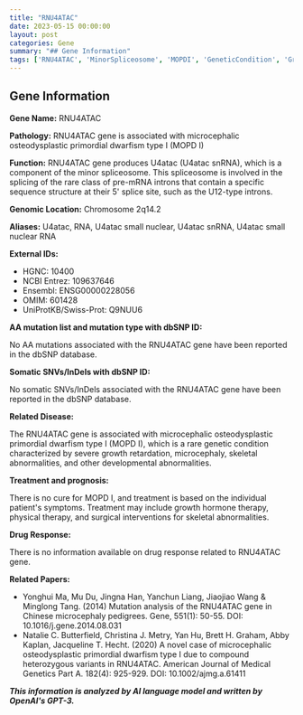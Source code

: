 ```yaml
---
title: "RNU4ATAC"
date: 2023-05-15 00:00:00
layout: post
categories: Gene
summary: "## Gene Information"
tags: ['RNU4ATAC', 'MinorSpliceosome', 'MOPDI', 'GeneticCondition', 'GrowthRetardation', 'SkeletalAbnormalities', 'MutationAnalysis', 'TreatmentOptions']
---
```


## Gene Information

**Gene Name:** RNU4ATAC

**Pathology:** RNU4ATAC gene is associated with microcephalic osteodysplastic primordial dwarfism type I (MOPD I)

**Function:** RNU4ATAC gene produces U4atac (U4atac snRNA), which is a component of the minor spliceosome. This spliceosome is involved in the splicing of the rare class of pre-mRNA introns that contain a specific sequence structure at their 5' splice site, such as the U12-type introns.

**Genomic Location:** Chromosome 2q14.2

**Aliases:** U4atac, RNA, U4atac small nuclear, U4atac snRNA, U4atac small nuclear RNA

**External IDs:** 

- HGNC: 10400
- NCBI Entrez: 109637646
- Ensembl: ENSG00000228056
- OMIM: 601428
- UniProtKB/Swiss-Prot: Q9NUU6

**AA mutation list and mutation type with dbSNP ID:**

No AA mutations associated with the RNU4ATAC gene have been reported in the dbSNP database.

**Somatic SNVs/InDels with dbSNP ID:**

No somatic SNVs/InDels associated with the RNU4ATAC gene have been reported in the dbSNP database.

**Related Disease:**

The RNU4ATAC gene is associated with microcephalic osteodysplastic primordial dwarfism type I (MOPD I), which is a rare genetic condition characterized by severe growth retardation, microcephaly, skeletal abnormalities, and other developmental abnormalities.

**Treatment and prognosis:**

There is no cure for MOPD I, and treatment is based on the individual patient's symptoms. Treatment may include growth hormone therapy, physical therapy, and surgical interventions for skeletal abnormalities.

**Drug Response:**

There is no information available on drug response related to RNU4ATAC gene.

**Related Papers:**

- Yonghui Ma, Mu Du, Jingna Han, Yanchun Liang, Jiaojiao Wang & Minglong Tang. (2014) Mutation analysis of the RNU4ATAC gene in Chinese microcephaly pedigrees. Gene, 551(1): 50-55. DOI: 10.1016/j.gene.2014.08.031
- Natalie C. Butterfield, Christina J. Metry, Yan Hu, Brett H. Graham, Abby Kaplan, Jacqueline T. Hecht. (2020) A novel case of microcephalic osteodysplastic primordial dwarfism type I due to compound heterozygous variants in RNU4ATAC. American Journal of Medical Genetics Part A. 182(4): 925-929. DOI: 10.1002/ajmg.a.61411

**_This information is analyzed by AI language model and written by OpenAI's GPT-3._**